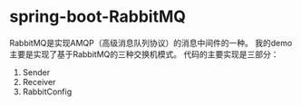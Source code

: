 # spring-boot-RabbitMQ
RabbitMQ是实现AMQP（高级消息队列协议）的消息中间件的一种。
我的demo主要是实现了基于RabbitMQ的三种交换机模式。
代码的主要实现是三部分：
1. Sender
2. Receiver
3. RabbitConfig
